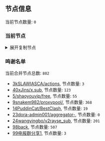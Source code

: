 
## 节点信息
当前节点数量: `0`
### 当前节点
<details>
  <summary>展开复制节点</summary>

    

</details>

### 鸣谢名单
当前合并节点总数: `802`
- [3kSLAWIASCA/actions](https://github.com/kSLAWIASCA/actions), 节点数量: `3`
- [40xJins/x.sub](https://github.com/0xJins/x.sub), 节点数量: `123`
- [5/shaoyouvip/free](https://github.com/shaoyouvip/free), 节点数量: `55`
- [9snakem982/proxypool/](https://github.com/snakem982/proxypool/), 节点数量: `368`
- [14PuddinCat/BestClash](https://github.com/PuddinCat/BestClash), 节点数量: `19`
- [23dora-admin001/aggregator-](https://github.com/dora-admin001/aggregator-), 节点数量: `0`
- [24wangyingbo/v2rayse_sub](https://github.com/wangyingbo/v2rayse_sub), 节点数量: `201`
- [98back](https://github.com/firefoxmmx2/v2rayshare_subcription), 节点数量: `507`
- [99电报群分享1](https://github.com/cdddbc/getAirport), 节点数量: `3`


